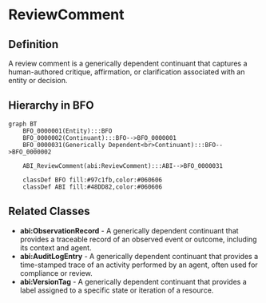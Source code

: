 # ReviewComment

## Definition
A review comment is a generically dependent continuant that captures a human-authored critique, affirmation, or clarification associated with an entity or decision.

## Hierarchy in BFO
```mermaid
graph BT
    BFO_0000001(Entity):::BFO
    BFO_0000002(Continuant):::BFO-->BFO_0000001
    BFO_0000031(Generically Dependent<br>Continuant):::BFO-->BFO_0000002
    
    ABI_ReviewComment(abi:ReviewComment):::ABI-->BFO_0000031
    
    classDef BFO fill:#97c1fb,color:#060606
    classDef ABI fill:#48DD82,color:#060606
```

## Related Classes
- **abi:ObservationRecord** - A generically dependent continuant that provides a traceable record of an observed event or outcome, including its context and agent.
- **abi:AuditLogEntry** - A generically dependent continuant that provides a time-stamped trace of an activity performed by an agent, often used for compliance or review.
- **abi:VersionTag** - A generically dependent continuant that provides a label assigned to a specific state or iteration of a resource. 